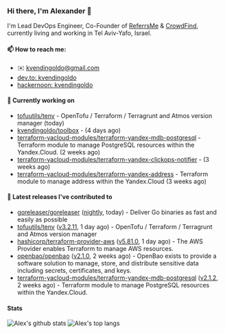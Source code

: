 ### Hi there, I'm Alexander 👋

I'm Lead DevOps Engineer, Co-Founder of [ReferrsMe](https://referrs.me/) & [CrowdFind](https://crowdfind.ai/), currently living and working in Tel Aviv-Yafo, Israel.

#### 📫 How to reach me:

- ✉️ kvendingoldo@gmail.com
- [dev.to: kvendingoldo](https://dev.to/kvendingoldo)
- [hackernoon: kvendingoldo](https://hackernoon.com/u/kvendingoldo)

#### 👷 Currently working on


- [tofuutils/tenv](https://github.com/tofuutils/tenv) - OpenTofu / Terraform / Terragrunt and Atmos version manager (today)
- [kvendingoldo/toolbox](https://github.com/kvendingoldo/toolbox) -  (4 days ago)
- [terraform-yacloud-modules/terraform-yandex-mdb-postgresql](https://github.com/terraform-yacloud-modules/terraform-yandex-mdb-postgresql) - Terraform module to manage PostgreSQL resources within the Yandex.Cloud. (2 weeks ago)
- [terraform-yacloud-modules/terraform-yandex-clickops-notifier](https://github.com/terraform-yacloud-modules/terraform-yandex-clickops-notifier) -  (3 weeks ago)
- [terraform-yacloud-modules/terraform-yandex-address](https://github.com/terraform-yacloud-modules/terraform-yandex-address) - Terraform module to manage address within the Yandex.Cloud (3 weeks ago)

#### 🔭 Latest releases I've contributed to

- [goreleaser/goreleaser](https://github.com/goreleaser/goreleaser) ([nightly](https://github.com/goreleaser/goreleaser/releases/tag/nightly), today) - Deliver Go binaries as fast and easily as possible
- [tofuutils/tenv](https://github.com/tofuutils/tenv) ([v3.2.11](https://github.com/tofuutils/tenv/releases/tag/v3.2.11), 1 day ago) - OpenTofu / Terraform / Terragrunt and Atmos version manager
- [hashicorp/terraform-provider-aws](https://github.com/hashicorp/terraform-provider-aws) ([v5.81.0](https://github.com/hashicorp/terraform-provider-aws/releases/tag/v5.81.0), 1 day ago) - The AWS Provider enables Terraform to manage AWS resources.
- [openbao/openbao](https://github.com/openbao/openbao) ([v2.1.0](https://github.com/openbao/openbao/releases/tag/v2.1.0), 2 weeks ago) - OpenBao exists to provide a software solution to manage, store, and distribute sensitive data including secrets, certificates, and keys.
- [terraform-yacloud-modules/terraform-yandex-mdb-postgresql](https://github.com/terraform-yacloud-modules/terraform-yandex-mdb-postgresql) ([v2.1.2](https://github.com/terraform-yacloud-modules/terraform-yandex-mdb-postgresql/releases/tag/v2.1.2), 2 weeks ago) - Terraform module to manage PostgreSQL resources within the Yandex.Cloud.

#### Stats

![Alex's github stats](https://github-readme-stats.vercel.app/api?username=kvendingoldo&show_icons=true&theme=default&disable_animations=true&count_private=true&hide_rank=true&include_all_commits=true&custom_title=GitHub%20Stats&line_height=20)
![Alex's top langs](https://github-readme-stats.vercel.app/api/top-langs/?username=kvendingoldo&hide=tex,html,hcl,css,jupyter%20notebook&layout=compact)
